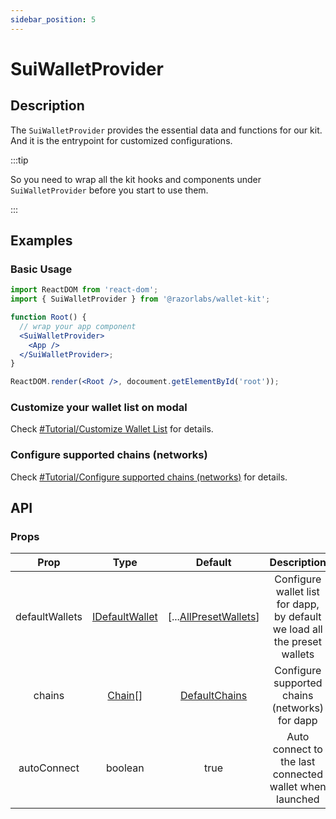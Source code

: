 ```yaml
---
sidebar_position: 5
---
```


# SuiWalletProvider

## Description

The `SuiWalletProvider` provides the essential data and functions for our kit. And it is the entrypoint for customized configurations.

:::tip

So you need to wrap all the kit hooks and components under `SuiWalletProvider` before you start to use them.

:::

## Examples

### Basic Usage

```jsx
import ReactDOM from 'react-dom';
import { SuiWalletProvider } from '@razorlabs/wallet-kit';

function Root() {
  // wrap your app component
  <SuiWalletProvider>
    <App />
  </SuiWalletProvider>;
}

ReactDOM.render(<Root />, docoument.getElementById('root'));
```

### Customize your wallet list on modal

Check [#Tutorial/Customize Wallet List](/docs/tutorial/customize-wallet-list) for details.

### Configure supported chains (networks)

Check [#Tutorial/Configure supported chains (networks)](/docs/tutorial/configure-chain) for details.

## API

### Props

|      Prop      |                     Type                     |                      Default                       |                                Description                                |
| :------------: | :------------------------------------------: | :------------------------------------------------: | :-----------------------------------------------------------------------: |
| defaultWallets | [IDefaultWallet](/docs/Types#idefaultwallet) | [...[AllPresetWallets](../CanIUse#preset-wallets)] | Configure wallet list for dapp, by default we load all the preset wallets |
|     chains     |         [Chain](/docs/Types#Chain)[]         |         [DefaultChains](/docs/Types#Chain)         |              Configure supported chains (networks) for dapp               |
|  autoConnect   |                   boolean                    |                        true                        |          Auto connect to the last connected wallet when launched          |
